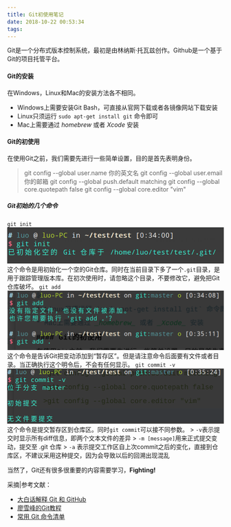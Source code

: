 ```yaml
---
title: Git初使用笔记
date: 2018-10-22 00:53:34
tags:
---
```

Git是一个分布式版本控制系统，最初是由林纳斯·托瓦兹创作。Github是一个基于Git的项目托管平台。
#### Git的安装
在Windows，Linux和Mac的安装方法各不相同。
* Windows上需要安装Git Bash，可直接从官网下载或者各镜像网站下载安装
* Linux只须运行 `sudo apt-get install git` 命令即可
* Mac上需要通过 _homebrew_ 或者 _Xcode_ 安装
#### Git的初使用
在使用Git之前，我们需要先进行一些简单设置，目的是首先表明身份。
  >git config --global user.name 你的英文名
  >git config --global user.email 你的邮箱
  >git config --global push.default matching
  >git config --global core.quotepath false
  >git config --global core.editor "vim" 

 ##### Git初始的几个命令
 `git init`
 ![](Git初使用笔记/p1.png)
     这个命令是用初始化一个空的Git仓库。同时在当前目录下多了一个`.git`目录，是用于跟踪管理版本库。在初次使用时，请忽略这个目录，不要修改它，避免把Git仓库破坏。
     `git add`
     ![](Git初使用笔记/p2.png)
     这个命令是告诉Git把变动添加到“暂存区”。但是请注意命令后面要有文件或者目录。当正确执行这个明令后，不会有任何显示。
     `git commit -v`
     ![](Git初使用笔记/p3.png)
     这个命令是提交暂存区到仓库区。同时`git commit`可以接不同参数。
     > `-v`表示提交时显示所有diff信息，即两个文本文件的差异
     > `-m [message]`用来正式提交变动，提交至 .git 仓库
     > `-a` 表示提交工作区自上次commit之后的变化，直接到仓库区，不建议采用这种提交，因为会导致以后的回溯出现混乱


当然了，Git还有很多很重要的内容需要学习，**Fighting!**


 
 




采摘|参考文献：
* [大白话解释 Git 和 GitHub](http://blog.jobbole.com/111187/)
* [廖雪峰的Git教程](https://www.liaoxuefeng.com/wiki/0013739516305929606dd18361248578c67b8067c8c017b000)
* [常用 Git 命令清单](http://www.ruanyifeng.com/blog/2015/12/git-cheat-sheet.html)